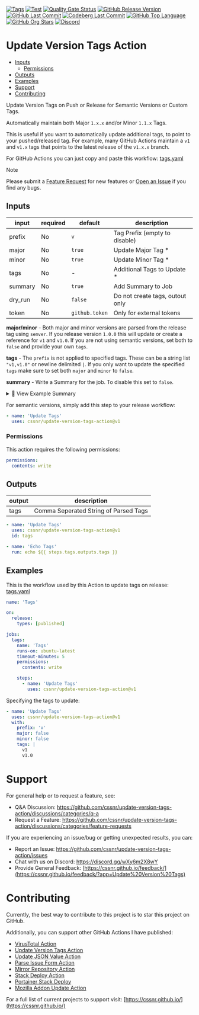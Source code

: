[![Tags](https://img.shields.io/github/actions/workflow/status/cssnr/update-version-tags-action/tags.yaml?logo=github&logoColor=white&label=tags)](https://github.com/cssnr/update-version-tags-action/actions/workflows/tags.yaml)
[![Test](https://img.shields.io/github/actions/workflow/status/cssnr/update-version-tags-action/test.yaml?logo=github&logoColor=white&label=test)](https://github.com/cssnr/update-version-tags-action/actions/workflows/test.yaml)
[![Quality Gate Status](https://sonarcloud.io/api/project_badges/measure?project=cssnr_update-version-tags-action&metric=alert_status)](https://sonarcloud.io/summary/new_code?id=cssnr_update-version-tags-action)
[![GitHub Release Version](https://img.shields.io/github/v/release/cssnr/update-version-tags-action?logo=github)](https://github.com/cssnr/update-version-tags-action/releases/latest)
[![GitHub Last Commit](https://img.shields.io/github/last-commit/cssnr/update-version-tags-action?logo=github&logoColor=white&label=updated)](https://github.com/cssnr/update-version-tags-action/graphs/commit-activity)
[![Codeberg Last Commit](https://img.shields.io/gitea/last-commit/cssnr/update-version-tags-action/master?gitea_url=https%3A%2F%2Fcodeberg.org%2F&logo=codeberg&logoColor=white&label=updated)](https://codeberg.org/cssnr/update-version-tags-action)
[![GitHub Top Language](https://img.shields.io/github/languages/top/cssnr/update-version-tags-action?logo=htmx&logoColor=white)](https://github.com/cssnr/update-version-tags-action)
[![GitHub Org Stars](https://img.shields.io/github/stars/cssnr?style=flat&logo=github&logoColor=white)](https://cssnr.github.io/)
[![Discord](https://img.shields.io/discord/899171661457293343?logo=discord&logoColor=white&label=discord&color=7289da)](https://discord.gg/wXy6m2X8wY)

# Update Version Tags Action

- [Inputs](#Inputs)
  - [Permissions](#Permissions)
- [Outputs](#Outputs)
- [Examples](#Examples)
- [Support](#Support)
- [Contributing](#Contributing)

Update Version Tags on Push or Release for Semantic Versions or Custom Tags.

Automatically maintain both Major `1.x.x` and/or Minor `1.1.x` Tags.

This is useful if you want to automatically update additional tags, to point to your pushed/released tag.
For example, many GitHub Actions maintain a `v1` and `v1.x` tags that points to the latest release of the `v1.x.x` branch.

For GitHub Actions you can just copy and paste this workflow: [tags.yaml](.github/workflows/tags.yaml)

> [!NOTE]  
> Please submit
> a [Feature Request](https://github.com/cssnr/update-version-tags-action/discussions/categories/feature-requests)
> for new features or [Open an Issue](https://github.com/cssnr/update-version-tags-action/issues) if you find any bugs.

## Inputs

| input   | required | default        | description                     |
| ------- | -------- | -------------- | ------------------------------- |
| prefix  | No       | `v`            | Tag Prefix (empty to disable)   |
| major   | No       | `true`         | Update Major Tag \*             |
| minor   | No       | `true`         | Update Minor Tag \*             |
| tags    | No       | -              | Additional Tags to Update \*    |
| summary | No       | `true`         | Add Summary to Job              |
| dry_run | No       | `false`        | Do not create tags, outout only |
| token   | No       | `github.token` | Only for external tokens        |

**major/minor** - Both major and minor versions are parsed from the release tag using `semver`. If you release
version `1.0.0` this will update or create a reference for `v1` and `v1.0`. If you are not using semantic versions, set
both to `false` and provide your own `tags`.

**tags** - The `prefix` is not applied to specified tags. These can be a string list `"v1,v1.0"` or newline
delimited `|`. If you only want to update the specified `tags` make sure to set both `major` and `minor` to `false`.

**summary** - Write a Summary for the job. To disable this set to `false`.

<details><summary>📜 View Example Summary</summary>

---

---

</details>

For semantic versions, simply add this step to your release workflow:

```yaml
- name: 'Update Tags'
  uses: cssnr/update-version-tags-action@v1
```

### Permissions

This action requires the following permissions:

```yaml
permissions:
  contents: write
```

## Outputs

| output | description                           |
| ------ | ------------------------------------- |
| tags   | Comma Seperated String of Parsed Tags |

```yaml
- name: 'Update Tags'
  uses: cssnr/update-version-tags-action@v1
  id: tags

- name: 'Echo Tags'
  run: echo ${{ steps.tags.outputs.tags }}
```

## Examples

This is the workflow used by this Action to update tags on release: [tags.yaml](.github/workflows/tags.yaml)

```yaml
name: 'Tags'

on:
  release:
    types: [published]

jobs:
  tags:
    name: 'Tags'
    runs-on: ubuntu-latest
    timeout-minutes: 5
    permissions:
      contents: write

    steps:
      - name: 'Update Tags'
        uses: cssnr/update-version-tags-action@v1
```

Specifying the tags to update:

```yaml
- name: 'Update Tags'
  uses: cssnr/update-version-tags-action@v1
  with:
    prefix: 'v'
    major: false
    minor: false
    tags: |
      v1
      v1.0
```

# Support

For general help or to request a feature, see:

- Q&A Discussion: https://github.com/cssnr/update-version-tags-action/discussions/categories/q-a
- Request a Feature: https://github.com/cssnr/update-version-tags-action/discussions/categories/feature-requests

If you are experiencing an issue/bug or getting unexpected results, you can:

- Report an Issue: https://github.com/cssnr/update-version-tags-action/issues
- Chat with us on Discord: https://discord.gg/wXy6m2X8wY
- Provide General
  Feedback: [https://cssnr.github.io/feedback/](https://cssnr.github.io/feedback/?app=Update%20Version%20Tags)

# Contributing

Currently, the best way to contribute to this project is to star this project on GitHub.

Additionally, you can support other GitHub Actions I have published:

- [VirusTotal Action](https://github.com/cssnr/virustotal-action)
- [Update Version Tags Action](https://github.com/cssnr/update-version-tags-action)
- [Update JSON Value Action](https://github.com/cssnr/update-json-value-action)
- [Parse Issue Form Action](https://github.com/cssnr/parse-issue-form-action)
- [Mirror Repository Action](https://github.com/cssnr/mirror-repository-action)
- [Stack Deploy Action](https://github.com/cssnr/stack-deploy-action)
- [Portainer Stack Deploy](https://github.com/cssnr/portainer-stack-deploy-action)
- [Mozilla Addon Update Action](https://github.com/cssnr/mozilla-addon-update-action)

For a full list of current projects to support visit: [https://cssnr.github.io/](https://cssnr.github.io/)
